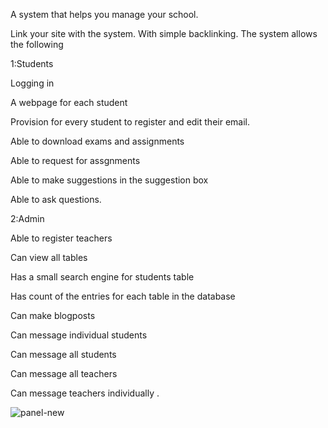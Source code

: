A system that helps you manage your school.

Link your site with the system. With simple
backlinking. The system allows the following


1:Students

Logging in

A webpage for each student

Provision for every student to register and 
edit their email.

Able to download exams and assignments

Able to request for assgnments

Able to  make suggestions in the suggestion box

Able to ask questions.

2:Admin

Able to register teachers

Can view all tables

Has a small search engine for students table

Has count of the entries for each table in the database

Can make blogposts

Can message individual students

Can message all students

Can message all teachers

Can message teachers individually
.


![panel-new](https://user-images.githubusercontent.com/67919419/114103607-1ce11800-98d2-11eb-98e6-0091e89a961e.PNG)
